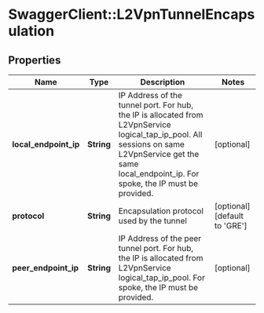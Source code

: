 # SwaggerClient::L2VpnTunnelEncapsulation

## Properties
Name | Type | Description | Notes
------------ | ------------- | ------------- | -------------
**local_endpoint_ip** | **String** | IP Address of the tunnel port. For hub, the IP is allocated from L2VpnService logical_tap_ip_pool. All sessions on same L2VpnService get the same local_endpoint_ip. For spoke, the IP must be provided. | [optional] 
**protocol** | **String** | Encapsulation protocol used by the tunnel | [optional] [default to &#39;GRE&#39;]
**peer_endpoint_ip** | **String** | IP Address of the peer tunnel port. For hub, the IP is allocated from L2VpnService logical_tap_ip_pool. For spoke, the IP must be provided. | [optional] 


